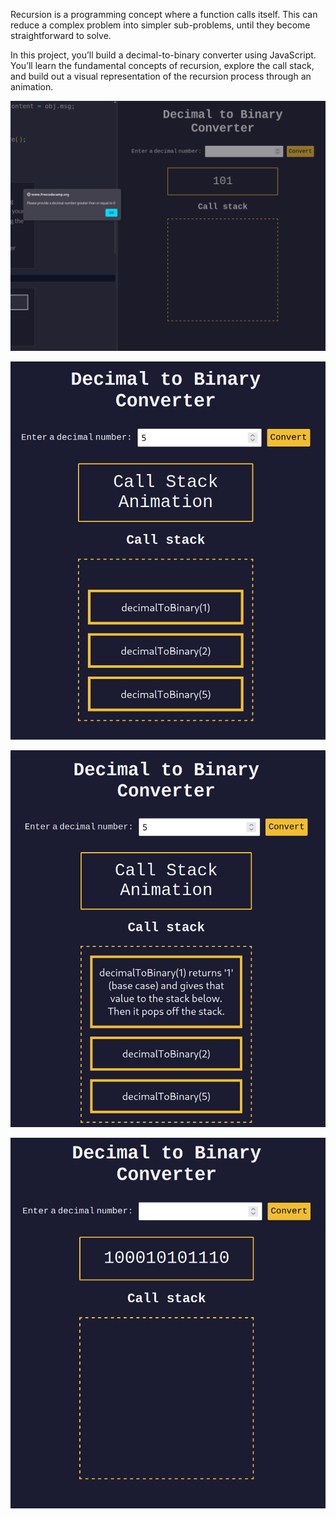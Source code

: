 Recursion is a programming concept where a function calls itself. This can reduce a complex problem into simpler sub-problems, until they become straightforward to solve.

In this project, you’ll build a decimal-to-binary converter using JavaScript. You’ll learn the fundamental concepts of recursion, explore the call stack, and build out a visual representation of the recursion process through an animation.

![alt text](image-1.png)

![alt text](image-3.png)

![alt text](image.png)

![alt text](image-2.png)

